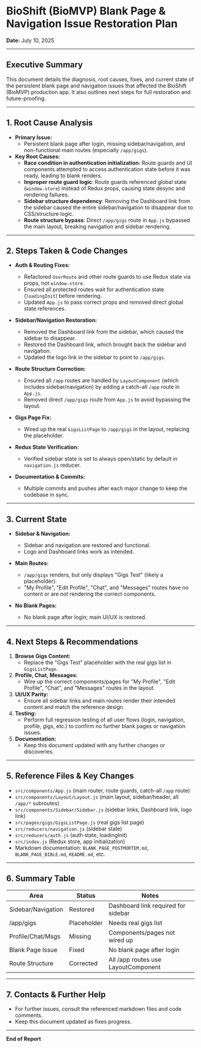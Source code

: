 # BioShift (BioMVP) Blank Page & Navigation Issue Restoration Plan

**Date:** July 10, 2025

---

## Executive Summary

This document details the diagnosis, root causes, fixes, and current state of the persistent blank page and navigation issues that affected the BioShift (BioMVP) production app. It also outlines next steps for full restoration and future-proofing.

---

## 1. Root Cause Analysis

- **Primary Issue:**
  - Persistent blank page after login, missing sidebar/navigation, and non-functional main routes (especially `/app/gigs`).
- **Key Root Causes:**
  - **Race condition in authentication initialization**: Route guards and UI components attempted to access authentication state before it was ready, leading to blank renders.
  - **Improper route guard logic**: Route guards referenced global state (`window.store`) instead of Redux props, causing state desync and rendering failures.
  - **Sidebar structure dependency**: Removing the Dashboard link from the sidebar caused the entire sidebar/navigation to disappear due to CSS/structure logic.
  - **Route structure bypass**: Direct `/app/gigs` route in `App.js` bypassed the main layout, breaking navigation and sidebar rendering.

---

## 2. Steps Taken & Code Changes

- **Auth & Routing Fixes:**
  - Refactored `UserRoute` and other route guards to use Redux state via props, not `window.store`.
  - Ensured all protected routes wait for authentication state (`loadingInit`) before rendering.
  - Updated `App.js` to pass correct props and removed direct global state references.

- **Sidebar/Navigation Restoration:**
  - Removed the Dashboard link from the sidebar, which caused the sidebar to disappear.
  - Restored the Dashboard link, which brought back the sidebar and navigation.
  - Updated the logo link in the sidebar to point to `/app/gigs`.

- **Route Structure Correction:**
  - Ensured all `/app` routes are handled by `LayoutComponent` (which includes sidebar/navigation) by adding a catch-all `/app` route in `App.js`.
  - Removed direct `/app/gigs` route from `App.js` to avoid bypassing the layout.

- **Gigs Page Fix:**
  - Wired up the real `GigsListPage` to `/app/gigs` in the layout, replacing the placeholder.

- **Redux State Verification:**
  - Verified sidebar state is set to always open/static by default in `navigation.js` reducer.

- **Documentation & Commits:**
  - Multiple commits and pushes after each major change to keep the codebase in sync.

---

## 3. Current State

- **Sidebar & Navigation:**
  - Sidebar and navigation are restored and functional.
  - Logo and Dashboard links work as intended.

- **Main Routes:**
  - `/app/gigs` renders, but only displays "Gigs Test" (likely a placeholder).
  - "My Profile", "Edit Profile", "Chat", and "Messages" routes have no content or are not rendering the correct components.

- **No Blank Pages:**
  - No blank page after login; main UI/UX is restored.

---

## 4. Next Steps & Recommendations

1. **Browse Gigs Content:**
   - Replace the "Gigs Test" placeholder with the real gigs list in `GigsListPage`.
2. **Profile, Chat, Messages:**
   - Wire up the correct components/pages for "My Profile", "Edit Profile", "Chat", and "Messages" routes in the layout.
3. **UI/UX Parity:**
   - Ensure all sidebar links and main routes render their intended content and match the reference design.
4. **Testing:**
   - Perform full regression testing of all user flows (login, navigation, profile, gigs, etc.) to confirm no further blank pages or navigation issues.
5. **Documentation:**
   - Keep this document updated with any further changes or discoveries.

---

## 5. Reference Files & Key Changes

- `src/components/App.js` (main router, route guards, catch-all `/app` route)
- `src/components/Layout/Layout.js` (main layout, sidebar/header, all `/app/*` subroutes)
- `src/components/Sidebar/Sidebar.js` (sidebar links, Dashboard link, logo link)
- `src/pages/gigs/GigsListPage.js` (real gigs list page)
- `src/reducers/navigation.js` (sidebar state)
- `src/reducers/auth.js` (auth state, loadingInit)
- `src/index.js` (Redux store, app initialization)
- Markdown documentation: `BLANK_PAGE_POSTMORTEM.md`, `BLANK_PAGE_BIBLE.md`, `README.md`, etc.

---

## 6. Summary Table

| Area                | Status      | Notes                                  |
|---------------------|-------------|----------------------------------------|
| Sidebar/Navigation  | Restored    | Dashboard link required for sidebar    |
| /app/gigs           | Placeholder | Needs real gigs list                   |
| Profile/Chat/Msgs   | Missing     | Components/pages not wired up          |
| Blank Page Issue    | Fixed       | No blank page after login              |
| Route Structure     | Corrected   | All /app routes use LayoutComponent    |

---

## 7. Contacts & Further Help

- For further issues, consult the referenced markdown files and code comments.
- Keep this document updated as fixes progress.

---

**End of Report**
